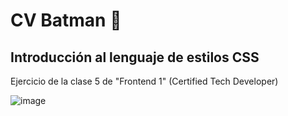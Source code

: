 # CV Batman 🦇
## Introducción al lenguaje de estilos CSS
Ejercicio de la clase 5 de "Frontend 1" (Certified Tech Developer)

![image](https://user-images.githubusercontent.com/54426004/113230577-adcf4800-926f-11eb-9e1d-c4acbb0ec6a1.png)

